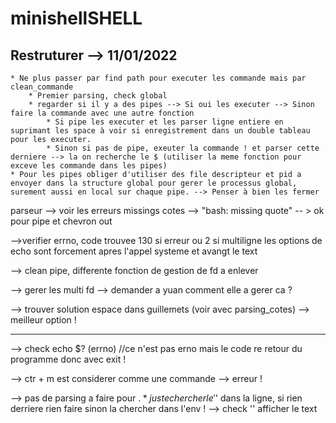 # minishellSHELL

## Restruturer --> 11/01/2022
    * Ne plus passer par find path pour executer les commande mais par clean_commande
        * Premier parsing, check global
        * regarder si il y a des pipes --> Si oui les executer --> Sinon faire la commande avec une autre fonction
            * Si pipe les executer et les parser ligne entiere en suprimant les space à voir si enregistrement dans un double tableau pour les executer.
            * Sinon si pas de pipe, exeuter la commande ! et parser cette derniere --> la on recherche le $ (utiliser la meme fonction pour exceve les commande dans les pipes)
    * Pour les pipes obliger d'utiliser des file descripteur et pid a envoyer dans la structure global pour gerer le processus global, surement aussi en local sur chaque pipe. --> Penser à bien les fermer 


parseur --> voir les erreurs missings cotes --> "bash: missing quote" -- > ok pour pipe et chevron out

-->verifier errno, code trouvee 130 si erreur ou 2 si multiligne
les options de echo sont forcement apres l'appel systeme et avangt le text

--> clean pipe, differente fonction de gestion de fd a enlever

--> gerer les multi fd --> demander a yuan comment elle a gerer ca ?

--> trouver solution espace dans guillemets (voir avec parsing_cotes) --> meilleur option !

---------------------------------------------------------------------------------------------------------------------------------------

--> check echo $? (errno) //ce n'est pas erno mais le code re retour du programme donc avec exit !

--> ctr + m est considerer comme une commande --> erreur !

--> pas de parsing a faire pour $.
    * juste chercher le '$' dans la ligne, si rien derriere rien faire sinon la chercher dans l'env ! --> check '' afficher le text
